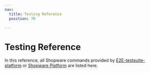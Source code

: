```yaml
---
nav:
  title: Testing Reference
  position: 70

---
```


# Testing Reference

In this reference, all Shopware commands provided by [E2E-testsuite-platform](https://github.com/shopware/e2e-testsuite-platform) or [Shopware Platform](https://github.com/shopware/shopware) are listed here.
